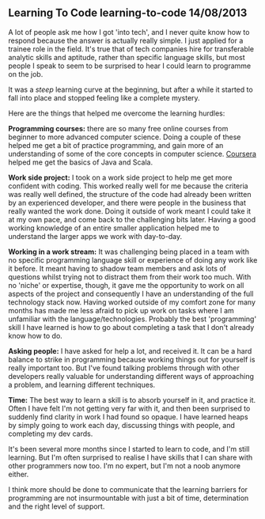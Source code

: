Learning To Code
learning-to-code
14/08/2013
---
A lot of people ask me how I got 'into tech', and I never quite know how to respond because the answer is actually really simple.
I just applied for a trainee role in the field. It's true that of tech companies hire for transferable analytic skills and aptitude, rather than specific language skills, but most people I speak to seem to be surprised to hear I could learn to programme on the job.

It was a *steep* learning curve at the beginning, but after a while it started to fall into place and stopped feeling
like a complete mystery.

Here are the things that helped me overcome the learning hurdles:

**Programming courses:** there are so many free online courses from beginner to more advanced computer science. Doing a
couple of these helped me get a bit of practice programming, and gain more of an understanding of some of the core concepts
in computer science. [Coursera](https://coursera.org) helped me get the basics of Java and Scala.

**Work side project:** I took on a work side project to help me get more confident with coding.
This worked really well for me because the criteria was really well defined, the structure of the code had already been
written by an experienced developer, and there were people in the business that really wanted the work done.
Doing it outside of work meant I could take it at my own pace, and come back to the challenging bits later.
Having a good working knowledge of an entire smaller application helped me to understand the larger apps we work with day-to-day.

**Working in a work stream:** It was challenging being placed in a team with no specific programming language skill
or experience of doing any work like it before. It meant having to shadow team members and ask lots of questions whilst
trying not to distract them from their work too much. With no 'niche' or expertise, though, it gave me the opportunity
to work on all aspects of the project and consequently I have an understanding of the full technology stack now.
Having worked outside of my comfort zone for many months has made me less afraid to pick up work on tasks where I am
unfamiliar with the language/technologies. Probably the best 'programming' skill I have learned is how to go about
completing a task that I don't already know how to do.

**Asking people:** I have asked for help a lot, and received it. It can be a hard balance to strike in programming because
working things out for yourself is really important too. But I've found talking problems through with other developers
really valuable for understanding different ways of approaching a problem, and learning different techniques.

**Time:** The best way to learn a skill is to absorb yourself in it, and practice it. Often I have felt I'm not getting
very far with it, and then been surprised to suddenly find clarity in work I had found so opaque. I have learned heaps by simply going to work each day, discussing things with people, and completing my dev cards.

It's been several more months since I started to learn to code, and I'm still learning. But I'm often surprised to realise
I have skills that I can share with other programmers now too. I'm no expert, but I'm not a noob anymore either.

I think more should be done to communicate that the learning barriers for programming are not insurmountable with just a bit
of time, determination and the right level of support.